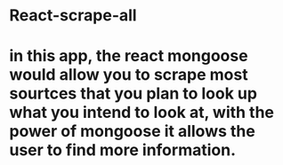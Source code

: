 # React-scrape-all

# in this app, the react mongoose would allow you to scrape most sourtces that you plan to look up what you intend to look at, with the power of mongoose it allows the user to find more information. 
